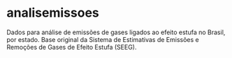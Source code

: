 # analisemissoes
Dados para análise de emissões de gases ligados ao efeito estufa no Brasil, por estado. Base original da Sistema de Estimativas de Emissões e Remoções de Gases de Efeito Estufa (SEEG).
